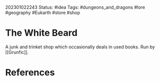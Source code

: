 202301022243
Status: #idea
Tags: #dungeons_and_dragons #lore #geography #Eukarth #store #shop

# The White Beard
A junk and trinket shop which occasionally deals in used books. Run by [[Grunfic]].

# References

